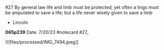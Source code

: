 #27
By general law life and limb must be protected; yet often a lings must be amputated to save a life; but a life never wisely given to save a limb
- Lincoln


**065p239** 
Date: 7/20/23
 #notecard
 #27_ 

![[files/processed/IMG_7494.jpeg]]